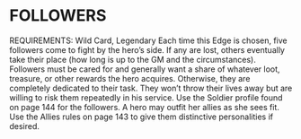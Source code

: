 # FOLLOWERS
REQUIREMENTS: Wild Card, Legendary
Each time this Edge is chosen, five followers come to fight by the hero’s side. If any are lost, others eventually take their place (how long is up to the GM and the circumstances).
Followers must be cared for and generally want a share of whatever loot, treasure, or other rewards the hero acquires. Otherwise, they are completely dedicated to their task. They won’t throw their lives away but are willing to risk them repeatedly in his service. Use the Soldier profile found on page 144 for the followers. A hero may outfit her allies as she sees fit. Use the Allies rules on page 143 to give them distinctive personalities if desired.